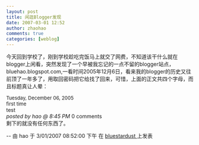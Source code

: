 ```yaml
---
layout: post
title: 闲逛Blogger发现
date: 2007-03-01 12:52
author: zhaohao
comments: true
categories: [weblog]
---
```


今天回到学校了，刚到学校趁吃完饭马上就交了网费，不知道该干什么就在blogger上闲看，突然发现了一个早被我忘记的一点不留的blogger站点，bluehao.blogspot.com,一看时间2005年12月6日，看来我的blogger的历史又往前顶了一年多了，用取回密码把它给找了回来，可惜，上面的正文共四个字母，而且标题真让人晕：   
<div><span style="font-size: small;">Tuesday, December 06, 2005</span></div>
<div><span style="font-size: small;">first time </span></div>
<div>test</div>
<div>
<div><em>posted by hao @ <a title="about:blank">8:45 PM</a></em> <a title="about:blank">0 comments</a></div>
<div>剩下的就没有任何东西了。</div>

--
由 hao 于 3/01/2007 08:52:00 下午 在 <a href="http://haov.blogspot.com/2007/03/blogger.html"> bluestardust </a> 上发表</div>

